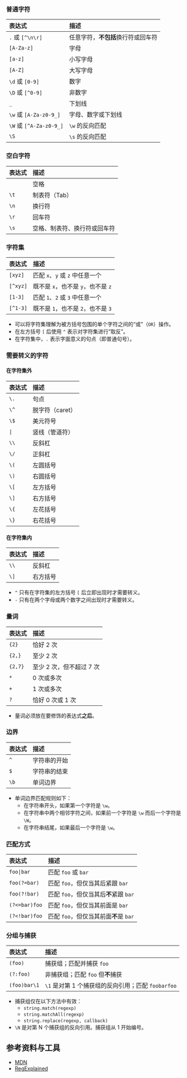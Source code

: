 ### 普通字符

表达式 | 描述
:--|:--
`.` 或 `[^\n\r]` | 任意字符，**不包括**换行符或回车符
`[A-Za-z]` | 字母
`[a-z]` | 小写字母
`[A-Z]` | 大写字母
`\d` 或 `[0-9]` | 数字
`\D` 或 `[^0-9]` | 非数字
`_` | 下划线
`\w` 或 `[A-Za-z0-9_]` | 字母、数字或下划线
`\W` 或 `[^A-Za-z0-9_]` | `\w` 的反向匹配
`\S` | `\s` 的反向匹配

### 空白字符

表达式 | 描述
:--|:--
` ` | 空格
`\t` | 制表符（Tab）
`\n` | 换行符
`\r` | 回车符
`\s` | 空格、制表符、换行符或回车符

### 字符集

表达式 | 描述
:--|:--
`[xyz]` | 匹配 `x`、`y` 或 `z` 中任意一个
`[^xyz]` | 既不是 `x`，也不是 `y`，也不是 `z`
`[1-3]` | 匹配 `1`、`2` 或 `3` 中任意一个
`[^1-3]` | 既不是 `1`，也不是 `2`，也不是 `3`

- 可以将字符集理解为被方括号包围的单个字符之间的“或”（`OR`）操作。
- 在左方括号 `[` 后使用 `^` 表示对字符集进行“取反”。
- 在字符集中，`.` 表示字面意义的句点（即普通句号）。

### 需要转义的字符

#### 在字符集外

表达式 | 描述
:--|:--
`\.` | 句点
`\^` | 脱字符（caret）
`\$` | 美元符号
`\|` | 竖线（管道符）
`\\` | 反斜杠
`\/` | 正斜杠
`\(` | 左圆括号
`\)` | 右圆括号
`\[` | 左方括号
`\]` | 右方括号
`\{` | 左花括号
`\}` | 右花括号

#### 在字符集内

表达式 | 描述
:--|:--
`\\` | 反斜杠
`\]` | 右方括号

- `^` 只有在字符集的左方括号 `[` 后立即出现时才需要转义。
- `-` 只有在两个字母或两个数字之间出现时才需要转义。

### 量词

表达式 | 描述
:--|:--
`{2}` | 恰好 2 次
`{2,}` | 至少 2 次
`{2,7}` | 至少 2 次，但不超过 7 次
`*` | 0 次或多次
`+` | 1 次或多次
`?` | 恰好 0 次或 1 次

- 量词必须放在要修饰的表达式**之后**。

### 边界

表达式 | 描述
:--|:--
`^` | 字符串的开始
`$` | 字符串的结束
`\b` | 单词边界

- 单词边界匹配规则如下：
    - 在字符串开头，如果第一个字符是 `\w`。
    - 在字符串中两个相邻字符之间，如果前一个字符是 `\w` 而后一个字符是 `\W`。
    - 在字符串结尾，如果最后一个字符是 `\w`。

### 匹配方式

表达式 | 描述
:--|:--
`foo\|bar` | 匹配 `foo` 或 `bar`
`foo(?=bar)` | 匹配 `foo`，但仅当其后紧跟 `bar`
`foo(?!bar)` | 匹配 `foo`，但仅当其后**不**紧跟 `bar`
`(?<=bar)foo` | 匹配 `foo`，但仅当其前面是 `bar`
`(?<!bar)foo` | 匹配 `foo`，但仅当其前面**不**是 `bar`

### 分组与捕获

表达式 | 描述
:--|:--
`(foo)` | 捕获组；匹配并捕获 `foo`
`(?:foo)` | 非捕获组；匹配 `foo` 但**不**捕获
`(foo)bar\1` | `\1` 是对第 1 个捕获组的反向引用；匹配 `foobarfoo`

- 捕获组仅在以下方法中有效：
    - `string.match(regexp)`
    - `string.matchAll(regexp)`
    - `string.replace(regexp, callback)`
- `\N` 是对第 N 个捕获组的反向引用。捕获组从 1 开始编号。

## 参考资料与工具

- [MDN](https://developer.mozilla.org/zh-CN/docs/Web/JavaScript/Guide/Regular_Expressions)
- [RegExplained](https://leaverou.github.io/regexplained/)